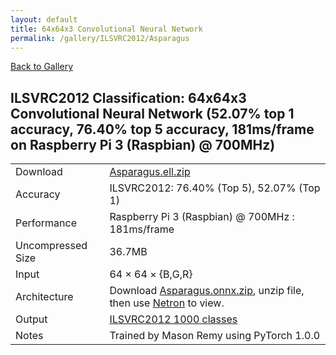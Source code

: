 ```yaml
---
layout: default
title: 64x64x3 Convolutional Neural Network
permalink: /gallery/ILSVRC2012/Asparagus
---
```


[Back to Gallery](/ELL/gallery)

## ILSVRC2012 Classification: 64x64x3 Convolutional Neural Network (52.07% top 1 accuracy, 76.40% top 5 accuracy, 181ms/frame on Raspberry Pi 3 (Raspbian) @ 700MHz)

<table class="table table-striped table-bordered">
    <tr>
        <td> Download </td>
        <td> <a href="https://github.com/Microsoft/ELL-models/raw/master/models/ILSVRC2012/Asparagus/Asparagus.ell.zip">Asparagus.ell.zip</a></td>
    </tr>
    <tr>
        <td> Accuracy </td>
        <td colspan="3"> ILSVRC2012: 76.40% (Top 5), 52.07% (Top 1) </td>
    </tr>
    <tr>
        <td> Performance </td>
        <td colspan="3"> Raspberry Pi 3 (Raspbian) @ 700MHz : 181ms/frame </td>
    </tr>
    <tr>
        <td> Uncompressed Size </td>
        <td colspan="3"> 36.7MB </td>
    </tr>
    <tr>
        <td> Input </td>
        <td colspan="3"> 64 &times; 64 &times; {B,G,R} </td>
    </tr>
    <tr>
        <td> Architecture </td>
        <td>
            Download <a href="https://github.com/Microsoft/ELL-models/raw/master/models/ILSVRC2012/Asparagus/Asparagus.onnx.zip">Asparagus.onnx.zip</a>, unzip file, then use <a href="https://lutzroeder.github.io/netron/" target="_blank">Netron</a> to view.
        </td>
    </tr>
    <tr>
        <td> Output </td>
        <td colspan="3"> <a href="https://github.com/Microsoft/ELL-models/raw/master/models/ILSVRC2012/categories.txt">ILSVRC2012 1000 classes</a> </td>
    </tr>
    <tr>
        <td> Notes </td>
        <td colspan="3"> Trained by Mason Remy using PyTorch 1.0.0 </td>
    </tr>
</table>

